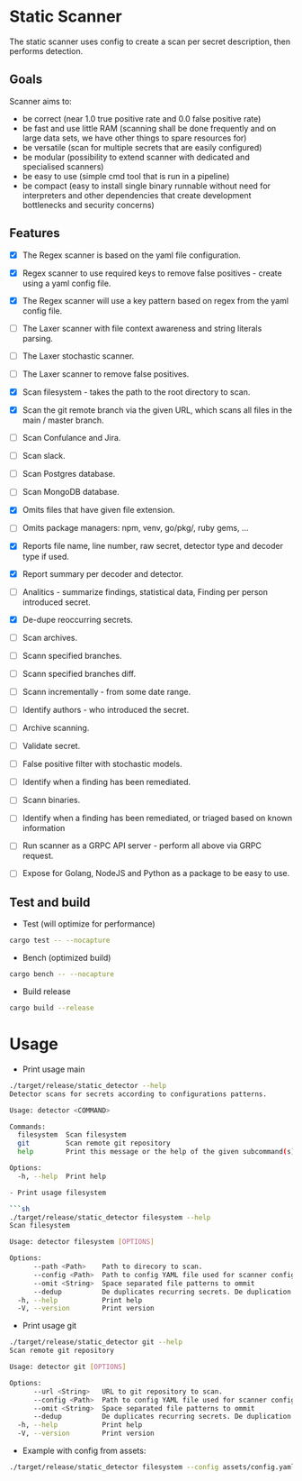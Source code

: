 # Static Scanner

The static scanner uses config to create a scan per secret description, then performs detection.

## Goals

Scanner aims to:
  - be correct (near 1.0 true positive rate and 0.0 false positive rate)
  - be fast and use little RAM (scanning shall be done frequently and on large data sets, we have other things to spare resources for)
  - be versatile (scan for multiple secrets that are easily configured)
  - be modular (possibility to extend scanner with dedicated and specialised scanners)
  - be easy to use (simple cmd tool that is run in a pipeline)
  - be compact (easy to install single binary runnable without need for interpreters and other dependencies that create development bottlenecks and security concerns)


## Features

- [x] The Regex scanner is based on the yaml file configuration.
- [x] Regex scanner to use required keys to remove false positives - create using a yaml config file.
- [x] The Regex scanner will use a key pattern based on regex from the yaml config file.
- [ ] The Laxer scanner with file context awareness and string literals parsing.
- [ ] The Laxer stochastic scanner.
- [ ] The Laxer scanner to remove false positives.
- [x] Scan filesystem - takes the path to the root directory to scan.
- [x] Scan the git remote branch via the given URL, which scans all files in the main / master branch.
- [ ] Scan Confulance and Jira.
- [ ] Scan slack.
- [ ] Scan Postgres database.
- [ ] Scan MongoDB database.
- [x] Omits files that have given file extension.
- [ ] Omits package managers: npm, venv, go/pkg/, ruby gems, ...
- [x] Reports file name, line number, raw secret, detector type and decoder type if used.
- [x] Report summary per decoder and detector.
- [ ] Analitics - summarize findings, statistical data, Finding per person introduced secret.
- [x] De-dupe reoccurring secrets.
- [ ] Scan archives.
- [ ] Scann specified branches.
- [ ] Scann specified branches diff.
- [ ] Scann incrementally - from some date range.
- [ ] Identify authors - who introduced the secret.
- [ ] Archive scanning.
- [ ] Validate secret.
- [ ] False positive filter with stochastic models.
- [ ] Identify when a finding has been remediated.
- [ ] Scann binaries.
- [ ] Identify when a finding has been remediated, or triaged based on known information
- [ ] Run scanner as a GRPC API server - perform all above via GRPC request.
- [ ] Expose for Golang, NodeJS and Python as a package to be easy to use.


## Test and build

- Test (will optimize for performance)

```sh
cargo test -- --nocapture
```
- Bench (optimized build)

```sh
cargo bench -- --nocapture
```

- Build release

```sh
cargo build --release
```

# Usage

- Print usage main

```sh
./target/release/static_detector --help
Detector scans for secrets according to configurations patterns.

Usage: detector <COMMAND>

Commands:
  filesystem  Scan filesystem
  git         Scan remote git repository
  help        Print this message or the help of the given subcommand(s)

Options:
  -h, --help  Print help

- Print usage filesystem

```sh
./target/release/static_detector filesystem --help
Scan filesystem

Usage: detector filesystem [OPTIONS]

Options:
      --path <Path>    Path to direcory to scan.
      --config <Path>  Path to config YAML file used for scanner configuration.
      --omit <String>  Space separated file patterns to ommit
      --dedup          De duplicates recurring secrets. De duplication happens in the order of scanners in the config file.
  -h, --help           Print help
  -V, --version        Print version
```

- Print usage git

```sh
./target/release/static_detector git --help
Scan remote git repository

Usage: detector git [OPTIONS]

Options:
      --url <String>   URL to git repository to scan.
      --config <Path>  Path to config YAML file used for scanner configuration.
      --omit <String>  Space separated file patterns to ommit
      --dedup          De duplicates recurring secrets. De duplication happens in the order of scanners in the config file.
  -h, --help           Print help
  -V, --version        Print version
```


- Example with config from assets:

```sh
./target/release/static_detector filesystem --config assets/config.yaml --path <folder-with-expired-creds-to-scan>
```
